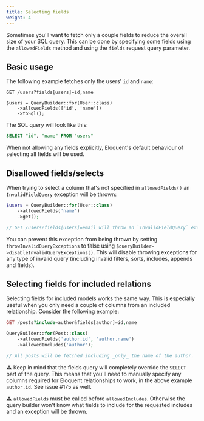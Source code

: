 ```yaml
---
title: Selecting fields
weight: 4
---
```


Sometimes you'll want to fetch only a couple fields to reduce the overall size of your SQL query. This can be done by specifying some fields using the `allowedFields` method and using the `fields` request query parameter. 

## Basic usage

The following example fetches only the users' `id` and `name`:

```
GET /users?fields[users]=id,name

$users = QueryBuilder::for(User::class)
    ->allowedFields(['id', 'name'])
    ->toSql();
```

The SQL query will look like this:

```sql
SELECT "id", "name" FROM "users"
```

When not allowing any fields explicitly, Eloquent's default behaviour of selecting all fields will be used. 

## Disallowed fields/selects

When trying to select a column that's not specified in `allowedFields()` an `InvalidFieldQuery` exception will be thrown:

```php
$users = QueryBuilder::for(User::class)
    ->allowedFields('name')
    ->get();

// GET /users?fields[users]=email will throw an `InvalidFieldQuery` exception as `email` is not an allowed field.
```

You can prevent this exception from being thrown by setting `throwInvalidQueryExceptions` to false using `$queryBuilder->disableInvalidQueryExceptions()`. This will disable throwing exceptions for any type of invalid query (including invalid filters, sorts, includes, appends and fields).

## Selecting fields for included relations

Selecting fields for included models works the same way. This is especially useful when you only need a couple of columns from an included relationship. Consider the following example:

```php
GET /posts?include=author&fields[author]=id,name

QueryBuilder::for(Post::class)
    ->allowedFields('author.id', 'author.name')
    ->allowedIncludes('author');

// All posts will be fetched including _only_ the name of the author. 
```

⚠️ Keep in mind that the fields query will completely override the `SELECT` part of the query. This means that you'll need to manually specify any columns required for Eloquent relationships to work, in the above example `author.id`. See issue #175 as well.

⚠️ `allowedFields` must be called before `allowedIncludes`. Otherwise the query builder won't know what fields to include for the requested includes and an exception will be thrown.

